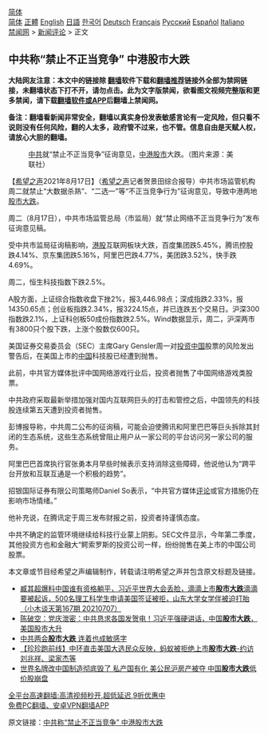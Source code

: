  <!-- 面包屑导航 --> <div class="breadcrumb"><!-- GTranslate: https://gtranslate.io/ -->  <div class="switcher notranslate">  <div class="selected">  <a href="#" onclick="return false;"> 简体</a>  </div>  <div class="option">  <a href="https://www.bannedbook.org" onclick="doGTranslate('zh-CN|zh-CN');jQuery('div.switcher div.selected a').html(jQuery(this).html());return false;" title="简体中文" class="nturl selected"> 简体</a>  <a href="https://www.bannedbook.org/zh-tw/" onclick="doGTranslate('zh-CN|zh-TW');jQuery('div.switcher div.selected a').html(jQuery(this).html());return false;" title="繁體中文" class="nturl"> 正體</a>  <a href="https://www.bannedbook.org/en/" onclick="doGTranslate('zh-CN|en');jQuery('div.switcher div.selected a').html(jQuery(this).html());return false;" title="English" class="nturl"> English</a>  <a href="https://www.bannedbook.org/ja/" onclick="doGTranslate('zh-CN|ja');jQuery('div.switcher div.selected a').html(jQuery(this).html());return false;" title="日本語" class="nturl"> 日語</a>  <a href="https://www.bannedbook.org/ko/" onclick="doGTranslate('zh-CN|ko');jQuery('div.switcher div.selected a').html(jQuery(this).html());return false;" title="한국어" class="nturl"> 한국어</a>  <a href="https://www.bannedbook.org/de/" onclick="doGTranslate('zh-CN|de');jQuery('div.switcher div.selected a').html(jQuery(this).html());return false;" title="Deutsch" class="nturl"> Deutsch</a>  <a href="https://www.bannedbook.org/fr/" onclick="doGTranslate('zh-CN|fr');jQuery('div.switcher div.selected a').html(jQuery(this).html());return false;" title="Français" class="nturl"> Français</a>  <a href="https://www.bannedbook.org/ru/" onclick="doGTranslate('zh-CN|ru');jQuery('div.switcher div.selected a').html(jQuery(this).html());return false;" title="Русский" class="nturl"> Русский</a>  <a href="https://www.bannedbook.org/es/" onclick="doGTranslate('zh-CN|es');jQuery('div.switcher div.selected a').html(jQuery(this).html());return false;" title="Español" class="nturl"> Español</a>  <a href="https://www.bannedbook.org/it/" onclick="doGTranslate('zh-CN|it');jQuery('div.switcher div.selected a').html(jQuery(this).html());return false;" title="Italiano" class="nturl"> Italiano</a>  </div>  </div>      <div class='breadcrumb-sub'><!-- Breadcrumb NavXT 6.3.0 --> <a href="https://www.bannedbook.org/" class="home">禁闻网</a> &gt; <a href="https://www.bannedbook.org/bnews/comments/" class="category">新闻评论</a> &gt; 正文</div></div><h2>中共称“禁止不正当竞争” 中港股市大跌</h2> <p class="notice"><b>大陆网友注意：本文中的链接除 <a href="https://github.com/bannedbook/fanqiang" >翻墙</a>软件下载和<a href="https://github.com/killgcd/justmysocks/blob/master/README.md">翻墙推荐</a>链接外全部为禁网链接，未翻墙状态下打不开，请勿点击。此为文字版禁闻，欲看图文视频完整版和更多禁闻，请下载<a href="https://github.com/bannedbook/fanqiang">翻墙软件或APP</a>后翻墙上禁闻网。</p><p>备注：翻墙看新闻非常安全，翻墙以真实身份发表敏感言论有一定风险，但只看不说则没有任何风险，翻的人太多，政府管不过来，也不管。信息自由是天赋人权，请放心大胆的翻墙。</b></p>  <div class="entry"> <figure> <p><figcaption><a href="https://www.bannedbook.org/bnews/tag/%e4%b8%ad%e5%85%b1/" class="st_tag internal_tag" rel="tag" title="标签 中共 下的日志">中共</a>就“禁止不正当竞争”征询意见，<a href="https://www.bannedbook.org/bnews/tag/%E4%B8%AD%E6%B8%AF/" class="st_tag internal_tag" rel="tag" title="标签 中港 下的日志">中港</a><a href="https://www.bannedbook.org/bnews/tag/%e8%82%a1%e5%b8%82/" class="st_tag internal_tag" rel="tag" title="标签 股市 下的日志">股市</a>大跌。（图片来源：美联社）</figcaption></figure> <p>【<span class='wp_keywordlink_affiliate'><a href="https://www.soundofhope.org" title="希望之声" target="_blank">希望之声</a></span>2021年8月17日】（<a href="https://www.bannedbook.org/bnews/tag/%e5%b8%8c%e6%9c%9b%e4%b9%8b%e5%a3%b0/" class="st_tag internal_tag" rel="tag" title="标签 希望之声 下的日志">希望之声</a>记者贺景田综合报导）中共市场监管机构周二就禁止“大数据杀熟”、“二选一”等“不正当竞争行为”征询意见，导致中港两地<a href="https://www.bannedbook.org/bnews/tag/%E8%82%A1%E5%B8%82%E5%A4%A7%E8%B7%8C/" class="st_tag internal_tag" rel="tag" title="标签 股市大跌 下的日志">股市大跌</a>。</p> <p>周二（8月17日），中共市场监管总局（市监局）就“禁止网络不正当竞争行为”发布征询意见稿。</p> <p>受中共市监局征询稿影响，<a href="https://www.bannedbook.org/bnews/tag/%e6%b8%af%e8%82%a1/" class="st_tag internal_tag" rel="tag" title="标签 港股 下的日志">港股</a>互联网板块大跌，百度集团跌5.45%，腾讯控股跌4.14%、京东集团跌5.16%，阿里巴巴跌4.77%，美团跌3.52%，快手跌4.69%。</p> <p>周二，恒生科技指数下跌2.5%。</p>  <p>A股方面，上证综合指数收盘下挫2%，报3,446.98点；深成指跌2.33%，报14350.65点；创业板指跌2.34%，报3224.15点，并已连跌五个交易日。沪深300指数跌2.1%，上证科创板50成份指数跌2.5%。Wind数据显示，周二，沪深两市有3800只个股下跌，上涨个股数仅600只。</p> <p>美国证券交易委员会（SEC）主席Gary Gensler周一对<a href="https://www.bannedbook.org/bnews/tag/%e6%8a%95%e8%b5%84/" class="st_tag internal_tag" rel="tag" title="标签 投资 下的日志">投资</a><span class='wp_keywordlink_affiliate'><a href="https://www.bannedbook.org/" title="中国" target="_blank">中国</a></span>股票的风险发出警告后，在美国上市的<a href="https://www.bannedbook.org/bnews/tag/%E4%B8%AD%E5%9B%BD/" class="st_tag internal_tag" rel="tag" title="标签 中国 下的日志">中国</a>科技股已经遭到抛售。</p> <p>此前，中共官方媒体批评中国网络游戏行业后，投资者抛售了中国网络游戏类股票。</p> <p>中共政府采取最新举措加强对国内互联网巨头的打击和管控之后，中国领先的科技股连续第五天遭到投资者抛售。</p>  <p>彭博报导称，中共周二公布的征询稿，可能会迫使腾讯和阿里巴巴等巨头拆除其封闭的生态系统，这些生态系统曾阻止用户从一家公司的平台访问另一家公司的服务。</p> <p>阿里巴巴首席执行官张勇本月早些时候表示支持消除这些障碍，他说他认为“跨平台开放和互联互通是一个积极的趋势”。</p> <p>招银国际证券有限公司策略师Daniel So表示，“中共官方媒体<span class='wp_keywordlink_affiliate'><a href="https://www.bannedbook.org/bnews/comments/" title="新闻评论" target="_blank">评论</a></span>或官方措施仍在影响市场情绪。”</p> <p>他补充说，在腾讯定于周三发布财报之前，投资者持谨慎态度。</p>  <p>中共不确定的监管环境继续给科技行业蒙上阴影。SEC文件显示，今年第二季度，其他投资方也和金融大“鳄索罗斯的投资公司一样，纷纷抛售在美上市的中国公司股票。</p> <p>本文章或节目经希望之声编辑制作，转载请注明希望之声并包含原文标题及链接。 </p> <ul class='op-related-articles' title='相关阅读'> <li><a href='https://www.bannedbook.org/bnews/bannedvideo/20210707/1582368.html' target='_blank'>臧其超爆料中国谁有资格躺平，习近平世界大会丢脸，滴滴上市<b>股市大跌</b>滴滴要被起诉，500名理工科学生申请美国签证被拒，山东大学女学伴被迫打胎（小木谈天第167期 20210707）</a></li> <li><a href='https://www.bannedbook.org/bnews/bannedvideo/20210703/1579527.html' target='_blank'>陈破空：党庆泄密：中共恳求各国发贺电！习近平强硬讲话，中国<b>股市大跌</b>，美国股市大升</a></li> <li><a href='https://www.bannedbook.org/bnews/finance/20210310/1502191.html' target='_blank'>中共两会<b>股市大跌</b> 连着也成敏感字</a></li> <li><a href='https://www.bannedbook.org/bnews/bannedvideo/20201104/1425326.html' target='_blank'>【珍珍跑前线】中环直击美国大选民众反映，蚂蚁被拒绝上市<b>股市大跌</b>-约访刘兆祥、梁家杰等</a></li> <li><a href='https://www.bannedbook.org/bnews/cnnews/20200910/1394121.html' target='_blank'>世界名牌改中国制造彻底毁了 私产国有化 美公民沪房产被夺 中国<b>股市大跌</b>低价股崩盘</a></li> </ul> <p class="texttj"> <a href="https://github.com/bannedbook/fanqiang/wiki/V2ray%E6%9C%BA%E5%9C%BA" target="_blank">全平台高速翻墙:高清视频秒开,超低延迟,9折优惠中</a><br/> <a href="https://github.com/bannedbook/fanqiang/wiki/%E7%A6%81%E9%97%BB%E7%BD%91%E5%AE%89%E5%8D%93%E7%BF%BB%E5%A2%99%E6%96%B0%E9%97%BBAPP" target="_blank">免费PC翻墙、安卓VPN翻墙APP</a></p><p>原文链接：<a class="src_link"  href="https://www.soundofhope.org/post/536276" target="_blank">中共称“禁止不正当竞争” 中港股市大跌</a></p> <a name='sharetosocial'></a>  <div style="margin-bottom:5px;padding-bottom:5px;clear:both"> <div id="archive-pix-1" class="banner-ads"> <!-- AuctionX Display platform tag START --> <div id="26318x728x90x621x_ADSLOT2" clicktrack="%%CLICK_URL_ESC%%"></div> <!-- AuctionX Display platform tag END --> </div> <div id="archive-pix-2" class="banner-ads"> <!-- AuctionX Display platform tag START --> <div id="26315x300x250x621x_ADSLOT2" clicktrack="%%CLICK_URL_ESC%%"></div> <!-- AuctionX Display platform tag END --> </div> </div>  <div id="archive-pix-1" class="banner-ads"> <!-- AuctionX Display platform tag START --> <div id="26318x728x90x621x_ADSLOT3" clicktrack="%%CLICK_URL_ESC%%"></div> <!-- AuctionX Display platform tag END --> </div> </div><!--END ENTRY--> 